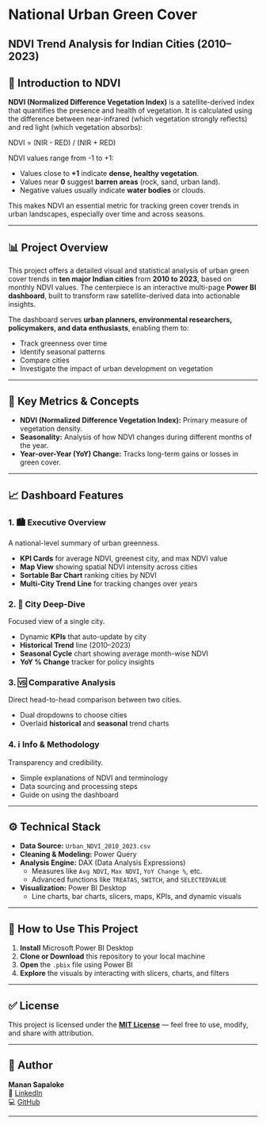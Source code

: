 # National Urban Green Cover
## NDVI Trend Analysis for Indian Cities (2010–2023)

## 🌱 Introduction to NDVI

**NDVI (Normalized Difference Vegetation Index)** is a satellite-derived index that quantifies the presence and health of vegetation. It is calculated using the difference between near-infrared (which vegetation strongly reflects) and red light (which vegetation absorbs):

NDVI = (NIR - RED) / (NIR + RED)

NDVI values range from -1 to +1:
- Values close to **+1** indicate **dense, healthy vegetation**.
- Values near **0** suggest **barren areas** (rock, sand, urban land).
- Negative values usually indicate **water bodies** or clouds.

This makes NDVI an essential metric for tracking green cover trends in urban landscapes, especially over time and across seasons.

---

## 📊 Project Overview

This project offers a detailed visual and statistical analysis of urban green cover trends in **ten major Indian cities** from **2010 to 2023**, based on monthly NDVI values. The centerpiece is an interactive multi-page **Power BI dashboard**, built to transform raw satellite-derived data into actionable insights.

The dashboard serves **urban planners, environmental researchers, policymakers, and data enthusiasts**, enabling them to:
- Track greenness over time
- Identify seasonal patterns
- Compare cities
- Investigate the impact of urban development on vegetation

---

## 🧩 Key Metrics & Concepts

- **NDVI (Normalized Difference Vegetation Index):** Primary measure of vegetation density.
- **Seasonality:** Analysis of how NDVI changes during different months of the year.
- **Year-over-Year (YoY) Change:** Tracks long-term gains or losses in green cover.

---

## 📈 Dashboard Features

### 1. 🏙️ Executive Overview
A national-level summary of urban greenness.
- **KPI Cards** for average NDVI, greenest city, and max NDVI value
- **Map View** showing spatial NDVI intensity across cities
- **Sortable Bar Chart** ranking cities by NDVI
- **Multi-City Trend Line** for tracking changes over years

### 2. 🌳 City Deep-Dive
Focused view of a single city.
- Dynamic **KPIs** that auto-update by city
- **Historical Trend** line (2010–2023)
- **Seasonal Cycle** chart showing average month-wise NDVI
- **YoY % Change** tracker for policy insights

### 3. 🆚 Comparative Analysis
Direct head-to-head comparison between two cities.
- Dual dropdowns to choose cities
- Overlaid **historical** and **seasonal** trend charts

### 4. ℹ️ Info & Methodology
Transparency and credibility.
- Simple explanations of NDVI and terminology
- Data sourcing and processing steps
- Guide on using the dashboard

---

## ⚙️ Technical Stack

- **Data Source:** `Urban_NDVI_2010_2023.csv`
- **Cleaning & Modeling:** Power Query
- **Analysis Engine:** DAX (Data Analysis Expressions)
  - Measures like `Avg NDVI`, `Max NDVI`, `YoY Change %`, etc.
  - Advanced functions like `TREATAS`, `SWITCH`, and `SELECTEDVALUE`
- **Visualization:** Power BI Desktop
  - Line charts, bar charts, slicers, maps, KPIs, and dynamic visuals

---

## 🚀 How to Use This Project

1. **Install** Microsoft Power BI Desktop
2. **Clone or Download** this repository to your local machine
3. **Open** the `.pbix` file using Power BI
4. **Explore** the visuals by interacting with slicers, charts, and filters

---

## ✅ License

This project is licensed under the **[MIT License](./LICENSE)** — feel free to use, modify, and share with attribution.

---

## 👤 Author

**Manan Sapaloke**  
🔗 [LinkedIn](http://www.linkedin.com/in/manansapaloke)  
💻 [GitHub](https://github.com/MananSapaloke)

---

